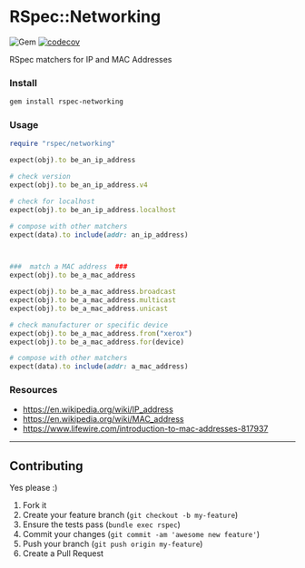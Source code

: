 RSpec::Networking
======
![Gem](https://img.shields.io/gem/dt/rspec-networking?style=plastic)
[![codecov](https://codecov.io/gh/dpep/rspec-networking/branch/main/graph/badge.svg)](https://codecov.io/gh/dpep/rspec-networking)

RSpec matchers for IP and MAC Addresses


### Install
```bash
gem install rspec-networking
```


### Usage

```ruby
require "rspec/networking"

expect(obj).to be_an_ip_address

# check version
expect(obj).to be_an_ip_address.v4

# check for localhost
expect(obj).to be_an_ip_address.localhost

# compose with other matchers
expect(data).to include(addr: an_ip_address)



###  match a MAC address  ###
expect(obj).to be_a_mac_address

expect(obj).to be_a_mac_address.broadcast
expect(obj).to be_a_mac_address.multicast
expect(obj).to be_a_mac_address.unicast

# check manufacturer or specific device
expect(obj).to be_a_mac_address.from("xerox")
expect(obj).to be_a_mac_address.for(device)

# compose with other matchers
expect(data).to include(addr: a_mac_address)
```


### Resources
- https://en.wikipedia.org/wiki/IP_address
- https://en.wikipedia.org/wiki/MAC_address
- https://www.lifewire.com/introduction-to-mac-addresses-817937


----
## Contributing

Yes please  :)

1. Fork it
1. Create your feature branch (`git checkout -b my-feature`)
1. Ensure the tests pass (`bundle exec rspec`)
1. Commit your changes (`git commit -am 'awesome new feature'`)
1. Push your branch (`git push origin my-feature`)
1. Create a Pull Request
